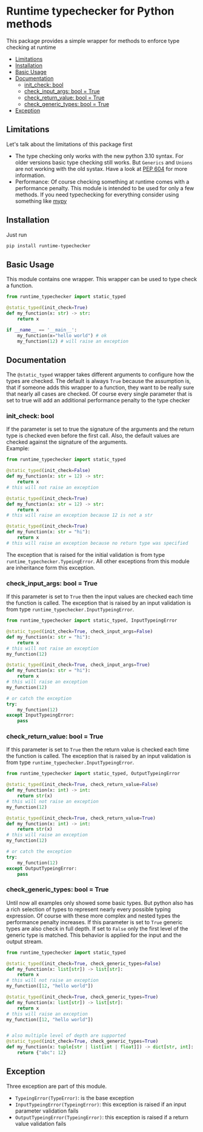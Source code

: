 # Runtime typechecker for Python methods
This package provides a simple wrapper for methods to enforce type checking at runtime

<!-- toc -->

- [Limitations](#limitations)
- [Installation](#installation)
- [Basic Usage](#basic-usage)
- [Documentation](#documentation)
  * [init_check: bool](#init_check-bool)
  * [check_input_args: bool = True](#check_input_args-bool--true)
  * [check_return_value: bool = True](#check_return_value-bool--true)
  * [check_generic_types: bool = True](#check_generic_types-bool--true)
- [Exception](#exception)

<!-- tocstop -->

## Limitations
Let's talk about the limitations of this package first
* The type checking only works with the new python 3.10 syntax. For older versions basic type 
checking still works. But `Generics` and `Unions` are not working with the old systax. Have a look 
at [PEP 604](https://peps.python.org/pep-0604/) for more information.
* Performance: Of course checking something at runtime comes with a performance penalty. This module
is intended to be used for only a few methods. If you need typechecking for everything consider using
something like [mypy](https://github.com/python/mypy)

## Installation
Just run 
```bash
pip install runtime-typechecker
```

## Basic Usage
This module contains one wrapper. This wrapper can be used to type check a function.
```python
from runtime_typechecker import static_typed

@static_typed(init_check=True)
def my_function(x: str) -> str:
    return x

if __name__ == '__main__':
    my_function(x="hello world") # ok
    my_function(12) # will raise an exception
```
## Documentation
The `@static_typed` wrapper takes different arguments to configure how the types are checked.
The default is always `True` because the assumption is, that if someone adds this wrapper to a 
function, they want to be really sure that nearly all cases are checked. Of course every single 
parameter that is set to true will add an additional performance penalty to the type checker

### init_check: bool
If the parameter is set to true the signature of the arguments and the return type is checked even
before the first call. Also, the default values are checked against the signature of the arguments.  
Example:
```python
from runtime_typechecker import static_typed

@static_typed(init_check=False)
def my_function(x: str = 12) -> str:
    return x
# this will not raise an exception

@static_typed(init_check=True)
def my_function(x: str = 12) -> str:
    return x
# this will raise an exception because 12 is not a str

@static_typed(init_check=True)
def my_function(x: str = "hi"):
    return x
# this will raise an exception because no return type was specified
```
The exception that is raised for the initial validation is from type `runtime_typechecker.TypeingError`.
All other exceptions from this module are inheritance form this exception.

### check_input_args: bool = True
If this parameter is set to `True` then the input values are checked each time the function is 
called. The exception that is raised by an input validation is from type `runtime_typechecker.InputTypeingError`.
```python
from runtime_typechecker import static_typed, InputTypeingError

@static_typed(init_check=True, check_input_args=False)
def my_function(x: str = "hi"):
    return x
# this will not raise an exception
my_function(12) 

@static_typed(init_check=True, check_input_args=True)
def my_function(x: str = "hi"):
    return x
# this will raise an exception
my_function(12) 

# or catch the exception
try:
    my_function(12)
except InputTypeingError:
    pass
```

### check_return_value: bool = True
If this parameter is set to `True` then the return value is checked each time the function is 
called. The exception that is raised by an input validation is from type `runtime_typechecker.InputTypeingError`.
```python
from runtime_typechecker import static_typed, OutputTypeingError

@static_typed(init_check=True, check_return_value=False)
def my_function(x: int) -> int:
    return str(x)
# this will not raise an exception
my_function(12)

@static_typed(init_check=True, check_return_value=True)
def my_function(x: int) -> int:
    return str(x)
# this will raise an exception
my_function(12)

# or catch the exception
try:
    my_function(12)
except OutputTypeingError:
    pass
```

### check_generic_types: bool = True
Until now all examples only showed some basic types. But python also has a rich selection of types to
represent nearly every possible typing expression. Of course with these more complex and nested types
the performance penalty increases. If this parameter is set to `True` generic types are also check 
in full depth. If set to `False` only the first level of the generic type is matched. This behavior
is applied for the input and the output stream.
```python
from runtime_typechecker import static_typed

@static_typed(init_check=True, check_generic_types=False)
def my_function(x: list[str]) -> list[str]:
    return x
# this will not raise an exception
my_function([12, "hello world"])

@static_typed(init_check=True, check_generic_types=True)
def my_function(x: list[str]) -> list[str]:
    return x
# this will raise an exception
my_function([12, "hello world"])


# also multiple level of depth are supported
@static_typed(init_check=True, check_generic_types=True)
def my_function(x: tuple[str | list[int | float]]) -> dict[str, int]:
    return {"abc": 12}
```
## Exception
Three exception are part of this module.
* `TypeingError(TypeError)`: is the base exception
* `InputTypeingError(TypeingError)`: this exception is raised if an input parameter validation fails
* `OutputTypeingError(TypeingError)`: this exception is raised if a return value validation fails